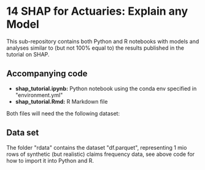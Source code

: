 # 14 SHAP for Actuaries: Explain any Model

This sub-repository contains both Python and R notebooks with models and analyses similar to (but not 100% equal to) the results published in the tutorial on SHAP.

## Accompanying code

- **shap_tutorial.ipynb:** Python notebook using the conda env specified in "environment.yml"
- **shap_tutorial.Rmd:** R Markdown file

Both files will need the the following dataset:

## Data set

The folder "rdata" contains the dataset "df.parquet", representing 1 mio rows of synthetic (but realistic) claims frequency data, see above code for how to import it into Python and R.
